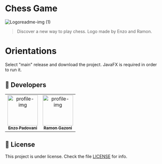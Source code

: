 # Chess Game

![Logoreadme-img (1)](https://user-images.githubusercontent.com/59878444/145036274-4886f839-08a3-4831-af46-5b44c0bbf2cf.png)


> Discover a new way to play chess. Logo made by Enzo and Ramon.

# Orientations
Select "main" release and download the project. JavaFX is required in order to run it.

## 🤝 Developers
<table>
  <tr>
    <td align="center">
      <a href="#">
        <img src="https://avatars.githubusercontent.com/u/59878444?v=4" width="100px;" alt="profile-img"/><br>
        <sub>
          <b>Enzo Padovani</b>
        </sub>
      </a>
    </td>
    <td align="center">
      <a href="#">
        <img src="https://avatars.githubusercontent.com/u/62015303?v=4" width="100px;" alt="profile-img"/><br>
        <sub>
          <b>Ramon Gazoni</b>
        </sub>
      </a>
    </td>
  </tr>
</table>

## 📝 License

This project is under license. Check the file [LICENSE](LICENSE) for info.
